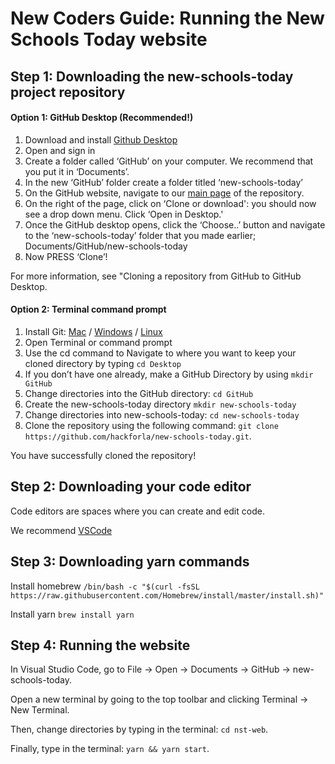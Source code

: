 
# New Coders Guide: Running the New Schools Today website  

## Step 1: Downloading the new-schools-today project repository

#### Option 1: GitHub Desktop (Recommended!)
1. Download and install [Github Desktop](https://desktop.github.com/)
2. Open and sign in
3. Create a folder called ‘GitHub’ on your computer. We recommend that you put it in ‘Documents’.
4. In the new ‘GitHub’ folder create a folder titled ‘new-schools-today’
5. On the GitHub website, navigate to our [main page](https://github.com/hackforla/new-schools-today) of the repository.
6. On the right of the page, click on ‘Clone or download': you should now see a drop down menu. Click ‘Open in Desktop.' 
7. Once the GitHub desktop opens, click the ‘Choose..’ button and navigate to the ‘new-schools-today’ folder that you made earlier; Documents/GitHub/new-schools-today
8. Now PRESS ‘Clone’!

For more information, see "Cloning a repository from GitHub to GitHub Desktop.


#### Option 2: Terminal command prompt
1. Install Git: 
[Mac](https://git-scm.com/download/mac) /
[Windows](https://git-scm.com/download/win) / 
[Linux](https://git-scm.com/download/linux)
2. Open Terminal or command prompt
3. Use the cd command to Navigate to where you want to keep your cloned directory by typing
`cd Desktop`
4. If you don’t have one already, make a GitHub Directory by using 
`mkdir GitHub`
5. Change directories into the GitHub directory:
`cd GitHub`
6. Create the new-schools-today directory
`mkdir new-schools-today`
7. Change directories into new-schools-today: 
`cd new-schools-today`
8. Clone the repository using the following command: 
`git clone https://github.com/hackforla/new-schools-today.git`. 

You have successfully cloned the repository!


## Step 2: Downloading your code editor

Code editors are spaces where you can create and edit code. 

We recommend [VSCode](https://code.visualstudio.com/Download)

## Step 3: Downloading yarn commands
Install homebrew
`/bin/bash -c "$(curl -fsSL https://raw.githubusercontent.com/Homebrew/install/master/install.sh)"
`

Install yarn
`brew install yarn`


## Step 4: Running the website

In Visual Studio Code, go to File -> Open -> Documents -> GitHub -> new-schools-today. 


Open a new terminal by going to the top toolbar and clicking Terminal -> New Terminal. 

Then, change directories by typing in the terminal: ```cd nst-web```. 

Finally, type in the terminal: ```yarn && yarn start```.


